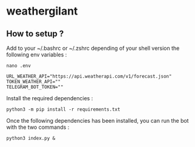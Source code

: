 # weathergilant

## How to setup ? 


Add to your ~/.bashrc or ~/.zshrc depending of your shell version the following env variables : 

```
nano .env
```

```
URL_WEATHER_API="https://api.weatherapi.com/v1/forecast.json"
TOKEN_WEATHER_API=""
TELEGRAM_BOT_TOKEN=""
```
Install the required dependencies : 
``` 
python3 -m pip install -r requirements.txt
```
Once the following dependencies has been installed, you can run the bot with the two commands : 

```
python3 index.py &
```